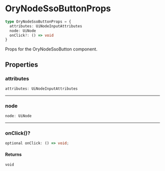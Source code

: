 # OryNodeSsoButtonProps

```ts
type OryNodeSsoButtonProps = {
  attributes: UiNodeInputAttributes
  node: UiNode
  onClick?: () => void
}
```

Props for the OryNodeSsoButton component.

## Properties

### attributes

```ts
attributes: UiNodeInputAttributes
```

---

### node

```ts
node: UiNode
```

---

### onClick()?

```ts
optional onClick: () => void;
```

#### Returns

`void`

